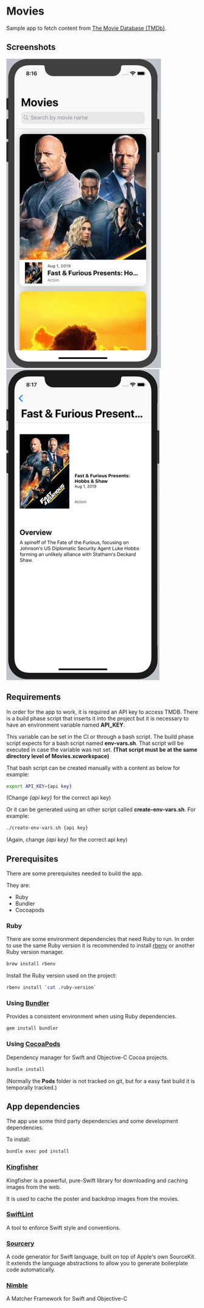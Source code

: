 # Movies

Sample app to fetch content from [The Movie Database (TMDb)](https://www.themoviedb.org/documentation/api).

## Screenshots

![Home](./screenshots/screenshot-01.png)
![Home](./screenshots/screenshot-02.png)

## Requirements

In order for the app to work, it is required an API key to access TMDB. There is a
build phase script that inserts it into the project but it is necessary to have
an environment variable named **API_KEY**.

This variable can be set in the CI or through a bash script. The build phase
script expects for a bash script named **env-vars.sh**. That script will be
executed in case the variable was not set. **(That script must be at the same
directory level of Movies.xcworkspace)**

That bash script can be created manually with a content as below for example:

```sh
export API_KEY={api key}
```

(Change _{api key}_ for the correct api key)

Or it can be generated using an other script called **create-env-vars.sh**.
For example:

```sh
./create-env-vars.sh {api key}
```

(Again, change _{api key}_ for the correct api key)

## Prerequisites

There are some prerequisites needed to build the app.

They are:

- Ruby
- Bundler
- Cocoapods

### Ruby

There are some environment dependencies that need Ruby to run. In order to use
the same Ruby version it is recommended to install
[rbenv](https://github.com/rbenv/rbenv) or another Ruby version manager.

```sh
brew install rbenv
```

Install the Ruby version used on the project:

```sh
rbenv install `cat .ruby-version`
```

### Using [Bundler](https://bundler.io/)

Provides a consistent environment when using Ruby dependencies.

```sh
gem install bundler
```

### Using [CocoaPods](https://cocoapods.org/)

Dependency manager for Swift and Objective-C Cocoa projects.

```sh
bundle install
```

(Normally the **Pods** folder is not tracked on git, but for a easy fast build
it is temporally tracked.)

## App dependencies

The app use some third party dependencies and some development dependencies.

To install:

```sh
bundle exec pod install
```

### [Kingfisher](https://github.com/onevcat/Kingfisher)

Kingfisher is a powerful, pure-Swift library for downloading and caching images
from the web.

It is used to cache the poster and backdrop images from the movies.

### [SwiftLint](https://github.com/realm/SwiftLint)

A tool to enforce Swift style and conventions.

### [Sourcery](https://github.com/krzysztofzablocki/Sourcery)

A code generator for Swift language, built on top of Apple's own SourceKit.
It extends the language abstractions to allow you to generate boilerplate
code automatically.

### [Nimble](https://github.com/Quick/Nimble)

A Matcher Framework for Swift and Objective-C
